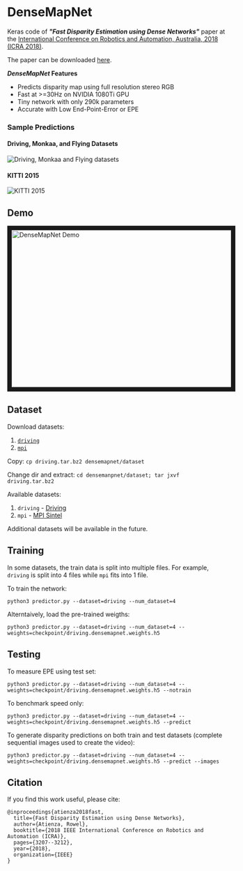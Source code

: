 # DenseMapNet
Keras code of **_"Fast Disparity Estimation using Dense Networks"_** paper at the [International Conference on Robotics and Automation, Australia, 2018 (ICRA 2018)](http://icra2018.org/).

The paper can be downloaded [here](https://arxiv.org/pdf/1805.07499.pdf).

**_DenseMapNet_ Features**
- Predicts disparity map using full resolution stereo RGB
- Fast at >=30Hz on NVIDIA 1080Ti GPU
- Tiny network with only 290k parameters 
- Accurate with Low End-Point-Error or EPE

### Sample Predictions ###
#### Driving, Monkaa, and Flying Datasets ####
![Driving, Monkaa and Flying datasets](media/Driving-Monkaa-Flying.png)
#### KITTI 2015 ####
![KITTI 2015](media/KITTI2015.png)

## Demo

<a href="http://www.youtube.com/watch?feature=player_embedded&v=NBL-hFQRh4k
" target="_blank"><img src="http://img.youtube.com/vi/NBL-hFQRh4k/0.jpg" 
alt="DenseMapNet Demo" width="640" height="360" border="10" /></a>

## Dataset
Download datasets:
1. [`driving`](https://drive.google.com/file/d/1q01ffNwvnZkrdw58_LIX-tf-vkzsGGmI/view?usp=sharing)
2. [`mpi`](https://drive.google.com/file/d/1mntUmDxpmCPafYh9nCDWPgT6JyzVovDK/view?usp=sharing)

Copy: `cp driving.tar.bz2 densemapnet/dataset`

Change dir and extract: `cd densemanpnet/dataset; tar jxvf driving.tar.bz2`

Available datasets:

1. `driving` - [Driving](https://lmb.informatik.uni-freiburg.de/resources/datasets/SceneFlowDatasets.en.html) 
2. `mpi` - [MPI Sintel](http://sintel.is.tue.mpg.de/)

Additional datasets will be available in the future.

## Training
In some datasets, the train data is split into multiple files. For example, `driving` is split into 4 files while `mpi` fits into 1 file.

To train the network:

`python3 predictor.py --dataset=driving --num_dataset=4`

Alterntaively, load the pre-trained weigths:

`python3 predictor.py --dataset=driving --num_dataset=4 --weights=checkpoint/driving.densemapnet.weights.h5`

## Testing

To measure EPE using test set:

`python3 predictor.py --dataset=driving --num_dataset=4 --weights=checkpoint/driving.densemapnet.weights.h5 --notrain`

To benchmark speed only:

`python3 predictor.py --dataset=driving --num_dataset=4 --weights=checkpoint/driving.densemapnet.weights.h5 --predict`

To generate disparity predictions on both train and test datasets (complete sequential images used to create the video):

`python3 predictor.py --dataset=driving --num_dataset=4 --weights=checkpoint/driving.densemapnet.weights.h5 --predict
--images`

## Citation
If you find this work useful, please cite:

```
@inproceedings{atienza2018fast,
  title={Fast Disparity Estimation using Dense Networks},
  author={Atienza, Rowel},
  booktitle={2018 IEEE International Conference on Robotics and Automation (ICRA)},
  pages={3207--3212},
  year={2018},
  organization={IEEE}
}
```
